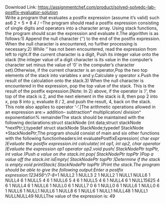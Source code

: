 Download Link: https://assignmentchef.com/product/solved-solvedc-lab-postfix-evaluator-solution
<br>
Write a program that evaluates a postfix expression (assume it’s valid) such as6 2 + 5 * 8 4 / –The program should read a postfix expression consisting of single digits and operators into a character array. Using stack functions, the program should scan the expression and evaluate it.The algorithm is as follows:1) Append the null character (‘ ’) to the end of the postfix expression. When the null character is encountered, no further processing is necessary.2) While ‘ ’ has not been encountered, read the expression from left to right.If the current character is a digit, Push its integer value onto the stack (the integer value of a digit character is its value in the computer’s character set minus the value of ‘0’ in the computer’s character set).Otherwise, if the current character is an operator,Pop the two top elements of the stack into variables x and y.Calculate y operator x.Push the result of the calculation onto the stack.3) When the null character is encountered in the expression, pop the top value of the stack. This is the result of the postfix expression.[Note: In 2) above, if the operator is ‘/’, the top of the stack is 2, and the next element in the stack is 8, then pop 2 into x, pop 8 into y, evaluate 8 / 2, and push the result, 4, back on the stack. This note also applies to operator ‘-‘.]The arithmetic operations allowed in an expression are:+ addition– subtraction* multiplication/ division^ exponentiation% remainderThe stack should be maintained with the following declarations:struct stackNode {int data;struct stackNode *nextPtr;};typedef struct stackNode StackNode;typedef StackNode *StackNodePtr;The program should consist of main and six other functions with the following functionheaders:int evaluatePostfixExpression( char *expr )Evaluate the postfix expression.int calculate( int op1, int op2, char operator )Evaluate the expression op1 operator op2.void push( StackNodePtr *topPtr, int value )Push a value on the stack.int pop( StackNodePtr *topPtr )Pop a value off the stack.int isEmpty( StackNodePtr topPtr )Determine if the stack is empty.void printStack( StackNodePtr topPtr )Print the stack.The program should be able to give the following output:Enter a postfix expression:123*456^/7*-8*+1 NULL2 1 NULL3 2 1 NULL2 1 NULL1 NULL6 1 NULL4 6 1 NULL5 4 6 1 NULL6 5 4 6 1 NULL5 4 6 1 NULL4 6 1 NULL15625 4 6 1 NULL4 6 1 NULL6 1 NULL0 6 1 NULL7 0 6 1 NULL0 6 1 NULL6 1 NULL0 6 1 NULL6 1 NULL1 NULL6 1 NULL8 6 1 NULL6 1 NULL1 NULL48 1 NULL1 NULLNULL49 NULLThe value of the expression is: 49